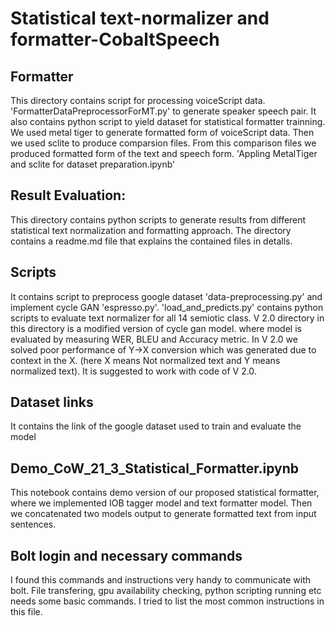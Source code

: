 # Statistical text-normalizer and formatter-CobaltSpeech

Formatter
---------------
This directory contains script for processing voiceScript data. 'FormatterDataPreprocessorForMT.py' to generate speaker speech pair.
It also contains python script to yield dataset for statistical formatter trainning. We used metal tiger to generate formatted form of voiceScript data. Then we used sclite to produce comparsion files. From this comparison files we produced formatted form of the text and speech form. 'Appling MetalTiger and sclite for dataset preparation.ipynb'


Result Evaluation:
-----------------------

This directory contains python scripts to generate results from different statistical text normalization and formatting approach. The directory contains a readme.md file that explains the contained files in detalls.


Scripts
-----------
It contains script to preprocess google dataset 'data-preprocessing.py' and implement cycle GAN 'espresso.py'. 'load_and_predicts.py' contains python scripts to evaluate text normalizer for all 14 semiotic class.
V 2.0  directory in this directory is a modified version of cycle gan model. where model is evaluated by measuring WER, BLEU and Accuracy metric. In V 2.0 we solved poor performance of Y->X conversion which was generated due to context in the X. (here X means Not normalized text and Y means normalized text). It is suggested to work with code of V 2.0. 

Dataset links
------------
It contains the link of the google dataset used to train and evaluate the model

Demo_CoW_21_3_Statistical_Formatter.ipynb
----------------------------
This notebook contains demo version of our proposed statistical formatter, where we implemented IOB tagger model and text formatter model. Then we concatenated two models output to generate formatted text from input sentences. 


Bolt login and necessary commands
----------------------------------

I found this commands and instructions very handy to communicate with bolt. File transfering, gpu availability checking, python scripting running etc needs some basic commands. I tried to list the most common instructions in this file.
